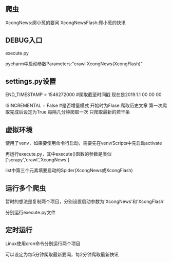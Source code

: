 ## 爬虫
XcongNews:爬小葱的要闻
XcongNewsFlash:爬小葱的快讯
## DEBUG入口
execute.py 

pycharm中启动参数Parameters:"crawl XcongNews(XcongFlash)"

## settings.py设置
END_TIMESTAMP = 1546272000 #爬取截至时间戳 现在是2019.1.1 00 00 00

ISINCREMENTAL = False #是否增量模式 开始时为Flase 爬取历史文章 第一次爬取完成后设定为True 每隔几分钟爬取一次 只爬取最新的若干条

## 虚拟环境
使用了venv，如果要使用命令行启动，需要先在venv/Scripts中先启动activate

再运行execute.py，其中execute()函数的参数是类似['scrapy','crawl','XcongNews']

list中第三个元素填要启动的Spider(XcongNews或XcongFlash)

## 运行多个爬虫
暂时的想法是复制两个项目，分别设置启动参数为'XcongNews'和'XcongFlash'

分别运行execute.py文件

## 定时运行
Linux使用cron命令分别运行两个项目

可以设定为每5分钟爬取最新要闻，每2分钟爬取最新快讯